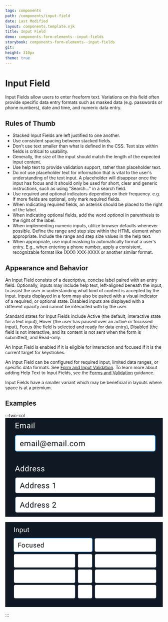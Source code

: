 ```yaml
---
tags: components
path: /components/input-field
date: Last Modified
layout: components.template.njk
title: Input Field
demo: components-form-elements--input-fields
storybook: components-form-elements--input-fields
git:
height: 310px
theme: true
---
```


# Input Field


Input Fields allow users to enter freeform text. Variations on this field often provide specific data entry formats such as masked data (e.g. passwords or phone numbers), date and time, and numeric data entry.


## Rules of Thumb

- Stacked Input Fields are left justified to one another.
- Use consistent spacing between stacked fields.
- Don't use text smaller than what is defined in the CSS. Text size within fields is critical to usability.
- Generally, the size of the input should match the length of the expected input content.
- Use help text to provide validation support, rather than placeholder text.
- Do not use placeholder text for information that is vital to the user's understanding of the text input. A placeholder will disappear once the input has focus and it should only be used for short, clear and generic instructions, such as using "Search..." in a search field.
- Use required and optional indicators depending on their frequency. e.g. If more fields are optional, only mark required fields.
- When indicating required fields, an asterisk should be placed to the right of the label.
- When indicating optional fields, add the word _optional_ in parenthesis to the right of the label.
- When implementing numeric inputs, utilize browser defaults whenever possible. Define the range and step size within the HTML element when appropriate. Include the range and step size values in the help text.
- When appropriate, use input masking to automatically format a user's entry. E.g., when entering a phone number, apply a consistent, recognizable format like (XXX) XXX-XXXX or another similar format.

## Appearance and Behavior
An Input Field consists of a descriptive, concise label paired with an entry field. Optionally, inputs may include help text, left-aligned beneath the input, to assist the user in understanding what kind of content is accepted by the input. Inputs displayed in a form may also be paired with a visual indicator of a required, or optional state. Disabled inputs are displayed with a different opacity and cannot be interacted with by the user.

Standard states for Input Fields include Active (the default, interactive state for a text input), Hover (the user has paused over an active or focussed input), Focus (the field is selected and ready for data entry), Disabled (the field is not interactive, and its content is not sent when the form is submitted), and Read-only.

An Input Field is enabled if it is eligible for interaction and focused if it is the current target for keystrokes.

An Input Field can be configured for required input, limited data ranges, or specific data formats. See [Form and Input Validation](/patterns/forms-and-validation). To learn more about adding Help Text to Input Fields, see the [Forms and Validation](/patterns/forms-and-validation) guidance. 

Input Fields have a smaller variant which may be beneficial in layouts where space is at a premium.

## Examples

:::two-col
![Do: Design a well organized form with logical, clearly labeled groupings.](/img/components/input-fields-do-1.png "Do: Design a well organized form with logical, clearly labeled groupings.")

![Don’t: Design a long form without labels, splits, or groupings.](/img/components/input-fields-dont-1.png "Don’t: Design a long form without labels, splits, or groupings.")

:::
